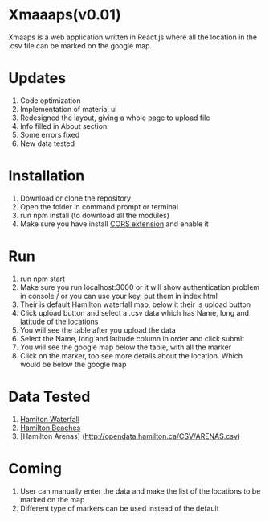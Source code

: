 # Xmaaaps(v0.01)

Xmaaps is a web application written in React.js where all the location in the .csv file can be marked on the google map.

# Updates
1. Code optimization
2. Implementation of material ui
3. Redesigned the layout, giving a whole page to upload file
4. Info filled in About section
5. Some errors fixed
6. New data tested

#  Installation
1. Download or clone the repository
2. Open the folder in command prompt or terminal
3. run npm install (to download all the modules)
4. Make sure you have install [CORS extension](https://chrome.google.com/webstore/detail/allow-control-allow-origi/nlfbmbojpeacfghkpbjhddihlkkiljbi) and enable it

# Run
1. run npm start
2. Make sure you run localhost:3000 or it will show authentication problem in console / or you can use your key, put them in index.html 
3. Their is default Hamilton waterfall map, below it their is upload button
4. Click upload button and select a .csv data which has Name, long and latitude of the locations
5. You will see the table after you upload the data
6. Select the Name, long and latitude column in order and click submit
7. You will see the google map below the table, with all the marker
8. Click on the marker, too see more details about the location. Which would be below the google map

# Data Tested
1. [Hamiton Waterfall](http://opendata.hamilton.ca/CSV/CITY_WATERFALLS.csv)
2. [Hamilton Beaches](http://opendata.hamilton.ca/CSV/BEACHES.csv)
3. [Hamilton Arenas] (http://opendata.hamilton.ca/CSV/ARENAS.csv)

# Coming
1. User can manually enter the data and make the list of the locations to be marked on the map
2. Different type of markers can be used instead of the default
